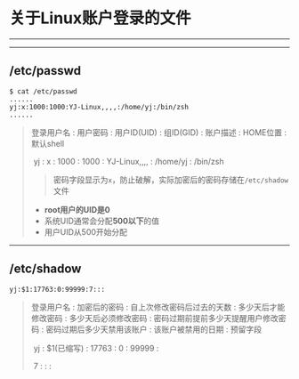# 关于Linux账户登录的文件

---

---

## /etc/passwd

```
$ cat /etc/passwd
......
yj:x:1000:1000:YJ-Linux,,,,:/home/yj:/bin/zsh
......
```

> 登录用户名 : 用户密码 : 用户ID(UID) : 组ID(GID) : 账户描述 : HOME位置 : 默认shell
>
> ​	yj	   :	   x	     :	     1000	   :	 1000     :	YJ-Linux,,,, : /home/yj :   /bin/zsh 
>
> > 密码字段显示为`x`，防止破解，实际加密后的密码存储在`/etc/shadow`文件
>
> - **root用户的UID是0**
> - 系统UID通常会分配**500以下**的值
> - 用户UID从500开始分配

---

## /etc/shadow

```
yj:$1:17763:0:99999:7:::
```

> 登录用户名 : 加密后的密码 : 自上次修改密码后过去的天数 : 多少天后才能修改密码 : 多少天后必须修改密码 : 密码过期前提前多少天提醒用户修改密码 : 密码过期后多少天禁用该账户 : 该账户被禁用的日期 : 预留字段
>
> ​	yj	   :	$1(已缩写)   :			17763		      :			0		     :		     99999		    :    
>
> ​			7				      :							:				   :